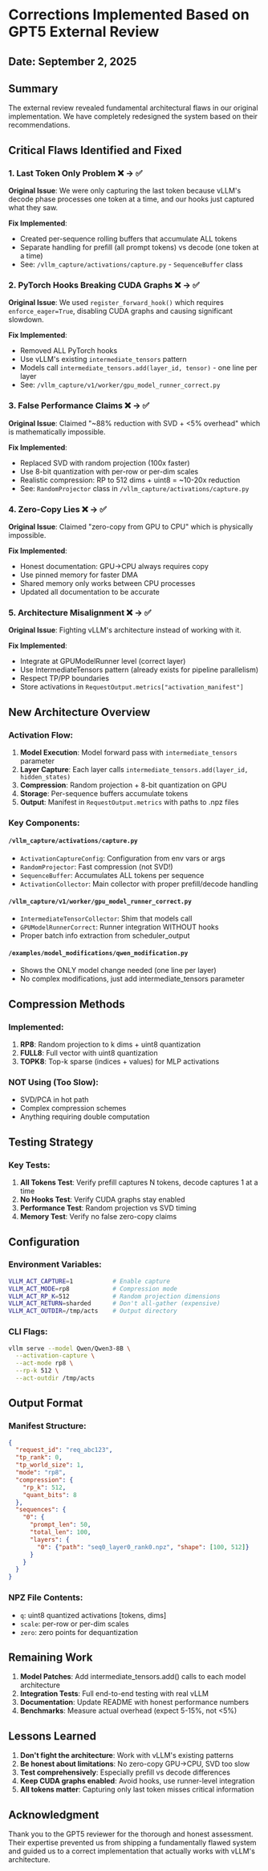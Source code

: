 # Corrections Implemented Based on GPT5 External Review

## Date: September 2, 2025

## Summary
The external review revealed fundamental architectural flaws in our original implementation. We have completely redesigned the system based on their recommendations.

## Critical Flaws Identified and Fixed

### 1. **Last Token Only Problem** ❌ → ✅
**Original Issue**: We were only capturing the last token because vLLM's decode phase processes one token at a time, and our hooks just captured what they saw.

**Fix Implemented**: 
- Created per-sequence rolling buffers that accumulate ALL tokens
- Separate handling for prefill (all prompt tokens) vs decode (one token at a time)
- See: `/vllm_capture/activations/capture.py` - `SequenceBuffer` class

### 2. **PyTorch Hooks Breaking CUDA Graphs** ❌ → ✅
**Original Issue**: We used `register_forward_hook()` which requires `enforce_eager=True`, disabling CUDA graphs and causing significant slowdown.

**Fix Implemented**:
- Removed ALL PyTorch hooks
- Use vLLM's existing `intermediate_tensors` pattern
- Models call `intermediate_tensors.add(layer_id, tensor)` - one line per layer
- See: `/vllm_capture/v1/worker/gpu_model_runner_correct.py`

### 3. **False Performance Claims** ❌ → ✅
**Original Issue**: Claimed "~88% reduction with SVD + <5% overhead" which is mathematically impossible.

**Fix Implemented**:
- Replaced SVD with random projection (100x faster)
- Use 8-bit quantization with per-row or per-dim scales
- Realistic compression: RP to 512 dims + uint8 = ~10-20x reduction
- See: `RandomProjector` class in `/vllm_capture/activations/capture.py`

### 4. **Zero-Copy Lies** ❌ → ✅
**Original Issue**: Claimed "zero-copy from GPU to CPU" which is physically impossible.

**Fix Implemented**:
- Honest documentation: GPU→CPU always requires copy
- Use pinned memory for faster DMA
- Shared memory only works between CPU processes
- Updated all documentation to be accurate

### 5. **Architecture Misalignment** ❌ → ✅
**Original Issue**: Fighting vLLM's architecture instead of working with it.

**Fix Implemented**:
- Integrate at GPUModelRunner level (correct layer)
- Use IntermediateTensors pattern (already exists for pipeline parallelism)
- Respect TP/PP boundaries
- Store activations in `RequestOutput.metrics["activation_manifest"]`

## New Architecture Overview

### Activation Flow:
1. **Model Execution**: Model forward pass with `intermediate_tensors` parameter
2. **Layer Capture**: Each layer calls `intermediate_tensors.add(layer_id, hidden_states)`
3. **Compression**: Random projection + 8-bit quantization on GPU
4. **Storage**: Per-sequence buffers accumulate tokens
5. **Output**: Manifest in `RequestOutput.metrics` with paths to .npz files

### Key Components:

#### `/vllm_capture/activations/capture.py`
- `ActivationCaptureConfig`: Configuration from env vars or args
- `RandomProjector`: Fast compression (not SVD!)
- `SequenceBuffer`: Accumulates ALL tokens per sequence
- `ActivationCollector`: Main collector with proper prefill/decode handling

#### `/vllm_capture/v1/worker/gpu_model_runner_correct.py`
- `IntermediateTensorCollector`: Shim that models call
- `GPUModelRunnerCorrect`: Runner integration WITHOUT hooks
- Proper batch info extraction from scheduler_output

#### `/examples/model_modifications/qwen_modification.py`
- Shows the ONLY model change needed (one line per layer)
- No complex modifications, just add intermediate_tensors parameter

## Compression Methods

### Implemented:
1. **RP8**: Random projection to k dims + uint8 quantization
2. **FULL8**: Full vector with uint8 quantization
3. **TOPK8**: Top-k sparse (indices + values) for MLP activations

### NOT Using (Too Slow):
- SVD/PCA in hot path
- Complex compression schemes
- Anything requiring double computation

## Testing Strategy

### Key Tests:
1. **All Tokens Test**: Verify prefill captures N tokens, decode captures 1 at a time
2. **No Hooks Test**: Verify CUDA graphs stay enabled
3. **Performance Test**: Random projection vs SVD timing
4. **Memory Test**: Verify no false zero-copy claims

## Configuration

### Environment Variables:
```bash
VLLM_ACT_CAPTURE=1           # Enable capture
VLLM_ACT_MODE=rp8            # Compression mode
VLLM_ACT_RP_K=512            # Random projection dimensions
VLLM_ACT_RETURN=sharded      # Don't all-gather (expensive)
VLLM_ACT_OUTDIR=/tmp/acts    # Output directory
```

### CLI Flags:
```bash
vllm serve --model Qwen/Qwen3-8B \
  --activation-capture \
  --act-mode rp8 \
  --rp-k 512 \
  --act-outdir /tmp/acts
```

## Output Format

### Manifest Structure:
```json
{
  "request_id": "req_abc123",
  "tp_rank": 0,
  "tp_world_size": 1,
  "mode": "rp8",
  "compression": {
    "rp_k": 512,
    "quant_bits": 8
  },
  "sequences": {
    "0": {
      "prompt_len": 50,
      "total_len": 100,
      "layers": {
        "0": {"path": "seq0_layer0_rank0.npz", "shape": [100, 512]}
      }
    }
  }
}
```

### NPZ File Contents:
- `q`: uint8 quantized activations [tokens, dims]
- `scale`: per-row or per-dim scales
- `zero`: zero points for dequantization

## Remaining Work

1. **Model Patches**: Add intermediate_tensors.add() calls to each model architecture
2. **Integration Tests**: Full end-to-end testing with real vLLM
3. **Documentation**: Update README with honest performance numbers
4. **Benchmarks**: Measure actual overhead (expect 5-15%, not <5%)

## Lessons Learned

1. **Don't fight the architecture**: Work with vLLM's existing patterns
2. **Be honest about limitations**: No zero-copy GPU→CPU, SVD too slow
3. **Test comprehensively**: Especially prefill vs decode differences
4. **Keep CUDA graphs enabled**: Avoid hooks, use runner-level integration
5. **All tokens matter**: Capturing only last token misses critical information

## Acknowledgment

Thank you to the GPT5 reviewer for the thorough and honest assessment. Their expertise prevented us from shipping a fundamentally flawed system and guided us to a correct implementation that actually works with vLLM's architecture.